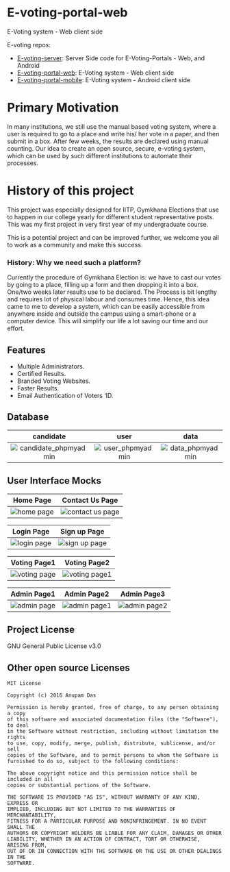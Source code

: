 # E-voting-portal-web

E-Voting system - Web client side

E-voting repos:
- [E-voting-server](https://github.com/BroFOSS/E-voting-server): Server Side code for E-Voting-Portals - Web, and Android
- [E-voting-portal-web](https://github.com/BroFOSS/E-voting-portal-web): E-Voting system - Web client side
- [E-voting-portal-mobile](https://github.com/BroFOSS/E-voting-portal-mobile): E-Voting system - Android client side

# Primary Motivation

In many institutions, we still use the manual based voting system, where a user is required to go to a place and write his/ her vote in a paper, and then submit in a box. After few weeks, the results are declared using manual counting. Our idea to create an open source, secure, e-voting system, which can be used by such different institutions to automate their processes. 

# History of this project

This project was especially designed for IITP, Gymkhana Elections that use to happen in our college yearly for different student representative
posts. This was my first project in very first year of my undergraduate course. 

This is a potential project and can be improved further, we welcome you all to work as a community and make this success.

### History: Why we need such a platform?
Currently the procedure of Gymkhana Election is: we have to cast our votes by going to a place, filling up a form
and then dropping it into a box. One/two weeks later results use to be declared. The Process is bit lengthy and
requires lot of physical labour and consumes time.
Hence, this idea came to me to develop a system, which can be easily accessible from anywhere inside and
outside the campus using a smart-phone or a computer device.
This will simplify our life a lot saving our time and our effort.

## Features
- Multiple Administrators.
- Certified Results.
- Branded Voting Websites.
- Faster Results.
- Email Authentication of Voters ‘ID.

## Database
candidate | user | data
:-:|:-:|:-:
![candidate_phpmyadmin](https://cloud.githubusercontent.com/assets/13851773/21573035/2f132698-cf06-11e6-89a6-25c462fb7a0a.jpg) |  ![user_phpmyadmin](https://cloud.githubusercontent.com/assets/13851773/21573033/2f11f994-cf06-11e6-9db1-6745ee423360.jpg) | ![data_phpmyadmin](https://cloud.githubusercontent.com/assets/13851773/21573034/2f1299da-cf06-11e6-8945-9d096ca409da.jpg)

## User Interface Mocks

Home Page | Contact Us Page
:-:|:-:
![home page](https://cloud.githubusercontent.com/assets/13851773/21572951/485b950a-cf05-11e6-93a7-5e79851a8a11.jpg) | ![contact us page](https://cloud.githubusercontent.com/assets/13851773/21572953/4a494182-cf05-11e6-84ea-75c8900726ee.jpg)

Login Page | Sign up Page
:-:|:-:
![login page](https://cloud.githubusercontent.com/assets/13851773/21572989/9d6a8ae2-cf05-11e6-990d-629d1d5a0043.jpg) | ![sign up page](https://cloud.githubusercontent.com/assets/13851773/21573128/f8f71bea-cf06-11e6-845c-ffbaf92a33fe.jpg)

Voting Page1 | Voting Page2
:-:|:-:
![voting page](https://cloud.githubusercontent.com/assets/13851773/21573038/2f9011ee-cf06-11e6-9022-ebe9ecf15011.png) | ![voting page1](https://cloud.githubusercontent.com/assets/13851773/21573039/2f9564d2-cf06-11e6-82f2-5abb0697245e.png)

Admin Page1 | Admin Page2 | Admin Page3
:-:|:-:|:-:
![admin page](https://cloud.githubusercontent.com/assets/13851773/21573032/2f119b98-cf06-11e6-9198-170ad6aba668.png) | ![admin page1](https://cloud.githubusercontent.com/assets/13851773/21573036/2f13528a-cf06-11e6-814c-c7c1689945e3.png) | ![admin page2](https://cloud.githubusercontent.com/assets/13851773/21573037/2f13e18c-cf06-11e6-8429-c78a97a3ba41.png)

## Project License

GNU General Public License v3.0

## Other open source Licenses

```
MIT License

Copyright (c) 2016 Anupam Das

Permission is hereby granted, free of charge, to any person obtaining a copy
of this software and associated documentation files (the "Software"), to deal
in the Software without restriction, including without limitation the rights
to use, copy, modify, merge, publish, distribute, sublicense, and/or sell
copies of the Software, and to permit persons to whom the Software is
furnished to do so, subject to the following conditions:

The above copyright notice and this permission notice shall be included in all
copies or substantial portions of the Software.

THE SOFTWARE IS PROVIDED "AS IS", WITHOUT WARRANTY OF ANY KIND, EXPRESS OR
IMPLIED, INCLUDING BUT NOT LIMITED TO THE WARRANTIES OF MERCHANTABILITY,
FITNESS FOR A PARTICULAR PURPOSE AND NONINFRINGEMENT. IN NO EVENT SHALL THE
AUTHORS OR COPYRIGHT HOLDERS BE LIABLE FOR ANY CLAIM, DAMAGES OR OTHER
LIABILITY, WHETHER IN AN ACTION OF CONTRACT, TORT OR OTHERWISE, ARISING FROM,
OUT OF OR IN CONNECTION WITH THE SOFTWARE OR THE USE OR OTHER DEALINGS IN THE
SOFTWARE.
```
